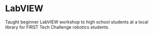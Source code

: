 # LabVIEW
Taught beginner LabVIEW workshop to high school students at a local library for FIRST Tech Challenge robotics students.
